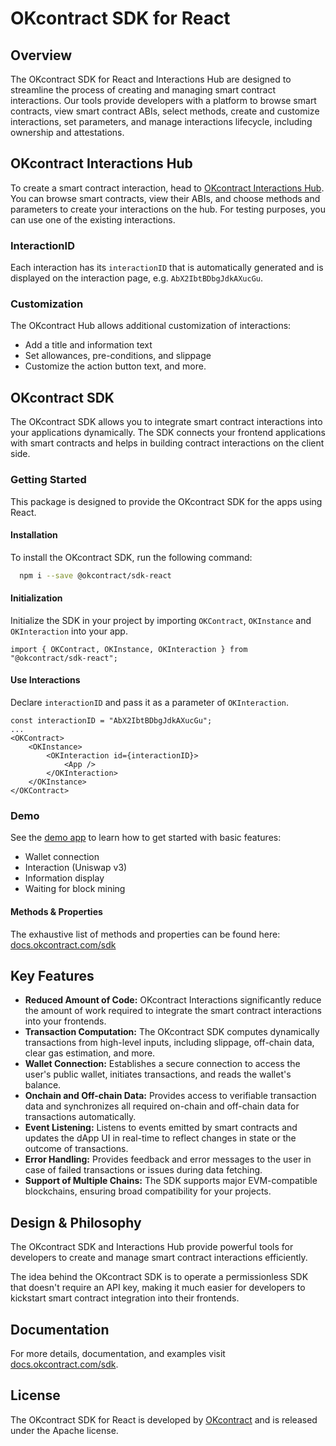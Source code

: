 # OKcontract SDK for React

## Overview

The OKcontract SDK for React and Interactions Hub are designed to streamline
the process of creating and managing smart contract interactions. Our tools
provide developers with a platform to browse smart contracts, view smart
contract ABIs, select methods, create and customize interactions, set
parameters, and manage interactions lifecycle, including ownership and
attestations.

## OKcontract Interactions Hub

To create a smart contract interaction, head to
[OKcontract Interactions Hub](https://app.okcontract.com). You can browse
smart contracts, view their ABIs, and choose methods and parameters to create
your interactions on the hub. For testing purposes, you can use one of the
existing interactions.

### InteractionID

Each interaction has its `interactionID` that is automatically generated and
is displayed on the interaction page, e.g. `AbX2IbtBDbgJdkAXucGu`.

### Customization

The OKcontract Hub allows additional customization of interactions:

- Add a title and information text
- Set allowances, pre-conditions, and slippage
- Customize the action button text, and more.

## OKcontract SDK

The OKcontract SDK allows you to integrate smart contract interactions into
your applications dynamically. The SDK connects your frontend applications
with smart contracts and helps in building contract interactions on the client
side.

### Getting Started

This package is designed to provide the OKcontract SDK for the apps using
React.

#### Installation

To install the OKcontract SDK, run the following command:

```sh
  npm i --save @okcontract/sdk-react
```

#### Initialization

Initialize the SDK in your project by importing `OKContract`, `OKInstance` and
`OKInteraction` into your app.

```tsx
import { OKContract, OKInstance, OKInteraction } from "@okcontract/sdk-react";
```

#### Use Interactions

Declare `interactionID` and pass it as a parameter of `OKInteraction`.

```tsx
const interactionID = "AbX2IbtBDbgJdkAXucGu";
...
<OKContract>
    <OKInstance>
        <OKInteraction id={interactionID}>
            <App />
        </OKInteraction>
    </OKInstance>
</OKContract>
```

### Demo

See the [demo app](https://github.com/okcontract/compound-demo) to learn how to get
started with basic features:

- Wallet connection
- Interaction (Uniswap v3)
- Information display
- Waiting for block mining

#### Methods & Properties

The exhaustive list of methods and properties can be found here:
[docs.okcontract.com/sdk](https://docs.okcontract.com/sdk)

## Key Features

- **Reduced Amount of Code:** OKcontract Interactions significantly reduce the
  amount of work required to integrate the smart contract interactions into
  your frontends.
- **Transaction Computation:** The OKcontract SDK computes dynamically
  transactions from high-level inputs, including slippage, off-chain data,
  clear gas estimation, and more.
- **Wallet Connection:** Establishes a secure connection to access the user's
  public wallet, initiates transactions, and reads the wallet's balance.
- **Onchain and Off-chain Data:** Provides access to verifiable transaction
  data and synchronizes all required on-chain and off-chain data for
  transactions automatically.
- **Event Listening:** Listens to events emitted by smart contracts and
  updates the dApp UI in real-time to reflect changes in state or the outcome
  of transactions.
- **Error Handling:** Provides feedback and error messages to the user in case
  of failed transactions or issues during data fetching.
- **Support of Multiple Chains:** The SDK supports major EVM-compatible
  blockchains, ensuring broad compatibility for your projects.

## Design & Philosophy

The OKcontract SDK and Interactions Hub provide powerful tools for developers
to create and manage smart contract interactions efficiently.

The idea behind the OKcontract SDK is to operate a permissionless SDK that
doesn't require an API key, making it much easier for developers to kickstart
smart contract integration into their frontends.

## Documentation

For more details, documentation, and examples visit
[docs.okcontract.com/sdk](https://docs.okcontract.com/sdk).

## License

The OKcontract SDK for React is developed by
[OKcontract](https://okcontract.com) and is released under the Apache license.
